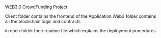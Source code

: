 WEB3.0 CrowdFunding Project

Client folder contains the frontend of the Application
Web3 folder contains all the blockchain logic and contracts

in each folder their readme file which explains the deployment procedures
